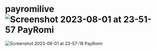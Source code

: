 # payromilive![Screenshot 2023-08-01 at 23-51-57 PayRomi](https://github.com/MdFayshal/payromilive/assets/44651900/c1a369c6-7c43-4364-8a57-2ed3b3f51eb4)
![Screenshot 2023-08-01 at 23-57-18 PayRomi](https://github.com/MdFayshal/payromilive/assets/44651900/fc154016-9e32-43bc-8001-693777ba7c9e)
